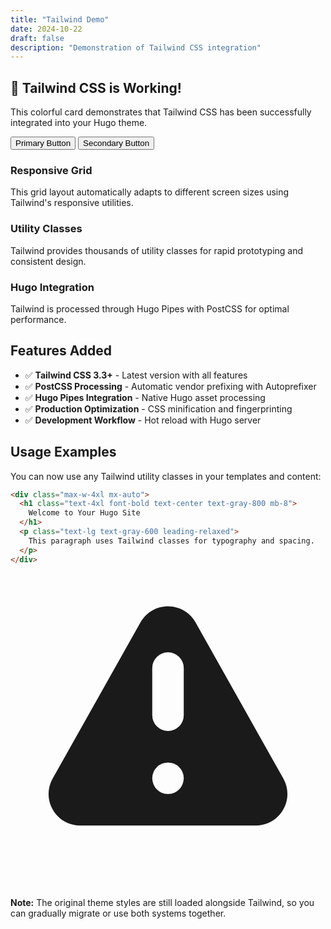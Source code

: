 ```yaml
---
title: "Tailwind Demo"
date: 2024-10-22
draft: false
description: "Demonstration of Tailwind CSS integration"
---
```


<div class="bg-gradient-to-r from-blue-500 to-purple-600 text-white p-8 rounded-lg shadow-lg my-8">
  <h2 class="text-3xl font-bold mb-4">🎉 Tailwind CSS is Working!</h2>
  <p class="text-lg mb-4">This colorful card demonstrates that Tailwind CSS has been successfully integrated into your Hugo theme.</p>
  <div class="flex space-x-4">
    <button class="bg-white text-blue-600 px-4 py-2 rounded-md font-semibold hover:bg-gray-100 transition-colors">
      Primary Button
    </button>
    <button class="border border-white text-white px-4 py-2 rounded-md font-semibold hover:bg-white hover:text-blue-600 transition-colors">
      Secondary Button
    </button>
  </div>
</div>

<div class="grid grid-cols-1 md:grid-cols-3 gap-6 my-8">
  <div class="bg-red-100 p-6 rounded-lg">
    <h3 class="text-red-800 text-xl font-semibold mb-2">Responsive Grid</h3>
    <p class="text-red-600">This grid layout automatically adapts to different screen sizes using Tailwind's responsive utilities.</p>
  </div>
  <div class="bg-green-100 p-6 rounded-lg">
    <h3 class="text-green-800 text-xl font-semibold mb-2">Utility Classes</h3>
    <p class="text-green-600">Tailwind provides thousands of utility classes for rapid prototyping and consistent design.</p>
  </div>
  <div class="bg-blue-100 p-6 rounded-lg">
    <h3 class="text-blue-800 text-xl font-semibold mb-2">Hugo Integration</h3>
    <p class="text-blue-600">Tailwind is processed through Hugo Pipes with PostCSS for optimal performance.</p>
  </div>
</div>

## Features Added

- ✅ **Tailwind CSS 3.3+** - Latest version with all features
- ✅ **PostCSS Processing** - Automatic vendor prefixing with Autoprefixer
- ✅ **Hugo Pipes Integration** - Native Hugo asset processing
- ✅ **Production Optimization** - CSS minification and fingerprinting
- ✅ **Development Workflow** - Hot reload with Hugo server

## Usage Examples

You can now use any Tailwind utility classes in your templates and content:

```html
<div class="max-w-4xl mx-auto">
  <h1 class="text-4xl font-bold text-center text-gray-800 mb-8">
    Welcome to Your Hugo Site
  </h1>
  <p class="text-lg text-gray-600 leading-relaxed">
    This paragraph uses Tailwind classes for typography and spacing.
  </p>
</div>
```

<div class="bg-yellow-50 border-l-4 border-yellow-400 p-4 my-6">
  <div class="flex">
    <div class="flex-shrink-0">
      <svg class="h-5 w-5 text-yellow-400" viewBox="0 0 20 20" fill="currentColor">
        <path fill-rule="evenodd" d="M8.257 3.099c.765-1.36 2.722-1.36 3.486 0l5.58 9.92c.75 1.334-.213 2.98-1.742 2.98H4.42c-1.53 0-2.493-1.646-1.743-2.98l5.58-9.92zM11 13a1 1 0 11-2 0 1 1 0 012 0zm-1-8a1 1 0 00-1 1v3a1 1 0 002 0V6a1 1 0 00-1-1z" clip-rule="evenodd" />
      </svg>
    </div>
    <div class="ml-3">
      <p class="text-sm text-yellow-700">
        <strong>Note:</strong> The original theme styles are still loaded alongside Tailwind, so you can gradually migrate or use both systems together.
      </p>
    </div>
  </div>
</div>